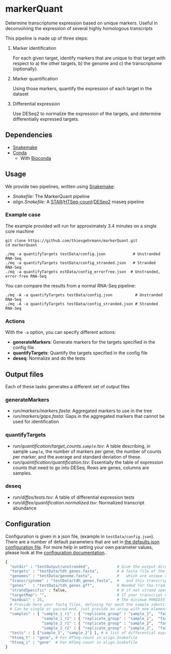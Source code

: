 # markerQuant
Determine transcriptome expression based on unique markers.
Useful in deconvolving the expression of several highly homologous transcripts

This pipeline is made up of three steps:
1. Marker identification

   For each given target, identify markers that are unique to that target with respect to a) the other targets, b) the genome and c) the transcriptome (optionally).
2. Marker quantification

   Using those markers, quantify the expression of each target in the dataset
3. Differential expression

   Use DESeq2 to normalize the expression of the targets, and determine differentially expressed targets.

## Dependencies

  * [Snakemake](http://snakemake.readthedocs.io)
  * [Conda](https://conda.io/miniconda.html)
    * With [Bioconda](https://bioconda.github.io/)

## Usage

We provide two pipelines, written using [Snakemake](http://snakemake.readthedocs.io):
 * *Snakefile*: The MarkerQuant pipeline
 * *align.Snakefile*: A [STAR](https://github.com/alexdobin/STAR)/[HTSeq-count](http://www-huber.embl.de/HTSeq/doc/overview.html)/[DESeq2](https://bioconductor.org/packages/release/bioc/html/DESeq2.html) rnaseq pipeline

### Example case

The example provided will run for approximately 3.4 minutes on a single core machine

    git clone https://github.com/thiesgehrmann/markerQuant.git
    cd markerQuant

    ./mq -a quantifyTargets testData/config.json            # Unstranded RNA-Seq
    ./mq -a quantifyTargets testData/config_stranded.json   # Stranded RNA-Seq
    ./mq -a quantifyTargets estData/config_errorfree.json  # Unstranded, error-free RNA-Seq


You can compare the results from a normal RNA-Seq pipeline:

    ./mq -A -a quantifyTargets testData/config.json          # Unstranded RNA-Seq
    ./mq -A -a quantifyTargets testData/config_stranded.json # Stranded RNA-Seq

### Actions

With the `-a` option, you can specify different actions:

 * **generateMarkers**: Generate markers for the targets specified in the config file
 * **quantifyTargets**: Quantify the targets specified in the config file
 * **deseq**: Normalize and do the tests

## Output files

Each of these tasks generates a different set of output files

### generateMarkers

 * *run/markers/markers.fasta*: Aggregated markers to use in the tree
 * *run/markers/gaps.fasta*: Gaps in the aggregated markers that cannot be used for identification

### quantifyTargets

 * *run/quantification/target_counts.`sample`.tsv*: A table describing, in sample `sample`, the number of markers per gene, the number of counts per marker, and the average and standard deviation of these.
 * *run/quantification/quantification.tsv*: Essentially the table of expression counts that need to go into DESeq. Rows are genes, columns are samples.

### deseq

* *run/diffex/tests.tsv*: A table of differential expression tests
* *run/diffex/quantification.normalized.tsv*: Normalized transcript abundance


## Configuration

Configuration is given in a json file, (example in `testData/config.json`).
There are a number of default parameters that are set in [the defaults.json configuration file](https://github.com/thiesgehrmann/markerQuant/blob/master/pipeline_components/defaults.json).
For more help in setting your own parameter values, please look at the [configuration documentation](https://github.com/thiesgehrmann/markerQuant/blob/master/docs/config.json)..

```python
{
  "outdir" : "testOutput/unstranded",            # Give the output directory you want to use, should be absolute
  "targets" : "testData/tdh_genes.fasta",        # A fasta file of the targets you wish to generate markers for
  "genomes" : "testData/genome.fasta",           #   which are unique relative to this genome
  "transcriptome" : "testData/tdh_genes.fasta",  #   and this transcriptome (can be omitted if same as targets file)
  "genes"   : "testData/tdh_genes.gff",          # Needed for the traditional pipeline in align.Snakefile
  "strandSpecific" : false,                      # 0 if not strand specific, 1 it yes
  "targetMap": "",                               # If your transcript names are esoteric, you can map them to useful names with this file if necessary
  "minQual" : 25,                                # The minimum PHRED33 quality score to use for read regions that hit a marker
  # Provide here your fastq files, defining for each the sample identifier (e.g. sample_1_r1), a replicate group (e.g. sample_1), and a list of fastq files.
  # Can be single or paired end, just provide an array with one element if single ended.
  "samples" : { "sample_1_r1" : { "replicate_group" : "sample_1",  "fastq" : [ "testData/fastq/unstranded/sample_01_1.fastq", "testData/fastq/unstranded/sample_01_2.fastq" ]} ,
                "sample_1_r2" : { "replicate_group" : "sample_1",  "fastq" : [ "testData/fastq/unstranded/sample_02_1.fastq", "testData/fastq/unstranded/sample_02_2.fastq" ]} ,
                "sample_2_r1" : { "replicate_group" : "sample_2",  "fastq" : [ "testData/fastq/unstranded/sample_03_1.fastq", "testData/fastq/unstranded/sample_03_2.fastq" ]} ,
                "sample_2_r2" : { "replicate_group" : "sample_2",  "fastq" : [ "testData/fastq/unstranded/sample_04_1.fastq", "testData/fastq/unstranded/sample_04_2.fastq" ]} },
  "tests" : [ ["sample_1", "sample_2"] ], # A list of differential expression tests to perform
  "htseq_t" : "gene", # For HTSeq-count in align.Snakefile
  "htseq_i" : "gene"  # For HTSeq-count in align.Snakefile
}
```
  
